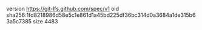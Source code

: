 version https://git-lfs.github.com/spec/v1
oid sha256:1fd8218986d58e5c1e861d1a45bd225df36bc314d0a3684a1de315b63a5c7385
size 4483
